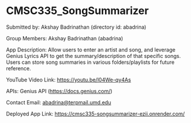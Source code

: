 # CMSC335_SongSummarizer

Submitted by: Akshay Badrinathan (directory id: abadrina)

Group Members: Akshay Badrinathan (abadrina)

App Description: Allow users to enter an artist and song, and leverage Genius Lyrics API to get the summary/description of that specific songs. Users can store song summaries in various folders/playlists for future reference.

YouTube Video Link: https://youtu.be/l04We-qy4As 

APIs: Genius API (https://docs.genius.com/)

Contact Email: abadrina@terpmail.umd.edu

Deployed App Link: https://cmsc335-songsummarizer-ezii.onrender.com/ 

